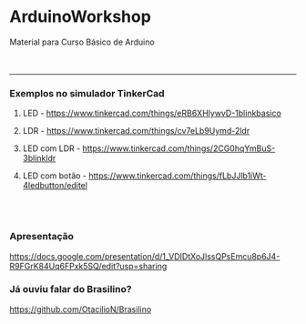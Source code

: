 # ArduinoWorkshop
Material para Curso Básico de Arduino
<br>
<br>
<br>
<hr>

### Exemplos no simulador TinkerCad

1. LED - https://www.tinkercad.com/things/eRB6XHlywvD-1blinkbasico

2. LDR - https://www.tinkercad.com/things/cv7eLb9Uymd-2ldr

3. LED com LDR - https://www.tinkercad.com/things/2CG0hqYmBuS-3blinkldr

4. LED com botão - https://www.tinkercad.com/things/fLbJJlb1iWt-4ledbutton/editel

<br>
<br>

### Apresentação

https://docs.google.com/presentation/d/1_VDIDtXoJlssQPsEmcu8p6J4-R9FGrK84Uq6FPxk5SQ/edit?usp=sharing


### Já ouviu falar do Brasilino?

https://github.com/OtacilioN/Brasilino
